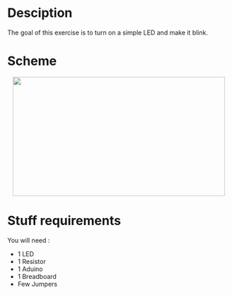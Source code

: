 # Desciption 

The goal of this exercise is to turn on a simple LED and make it blink.

# Scheme

<p align="center">
  <img width="480" height="270" src="https://github.com/Dexmos/Arduino-Workshop-I/blob/master/2-BlinkSimpleLED/Scheme/Scheme.jpg">
</p>

# Stuff requirements

You will need :
* 1 LED
* 1 Resistor
* 1 Aduino
* 1 Breadboard
* Few Jumpers
